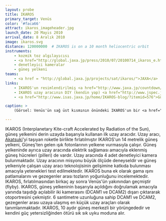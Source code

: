 ```yaml
---
layout: probe
title: IKAROS
primary_target: Venüs
color: '#faca66'
attract: ikaros_imageheader.jpg
launch_date: 20 Mayıs 2010
arrival_date: 8 Aralık 2010
image: ikaros.svg
distance: 120000000  # IKAROS is on a 10 month heliocentric orbit
instruments:
    - kozmik toz algılayıcısı
    - <a href="http://global.jaxa.jp/press/2010/07/20100714_ikaros_e.html">gama ışını algılayıcısı</a>
    - denetleyici kameralar
    - güneş yelkeni
teams:
    - <a href = "http://global.jaxa.jp/projects/sat/ikaros/">JAXA</a>
links:
    - IKAROS'un resimlendirilmiş <a href="http://www.jaxa.jp/countdown/f17/special/craft_j.html">sevimli arkaplanları</a>
    - IKAROS uzay aracının DIY (kendin yap) <a href="http://www.jspec.jaxa.jp/ikaros_channel/e/pdf/ikarospapercraft.pdf">kağıt modeli</a>
    - <a href="http://www.isas.jaxa.jp/home/IKAROS-blog/?itemid=576">Güneş yelkeninin açılımı</a>nı kutlamak amacıyla IKAROS'a benzemesi için tasarlanmış kutlama amaçlı bir pasta

caption: >
    (Görsel: Venüs'ün sağ üst kısmının önündeki IKAROS'un bir <a href="http://www.jspec.jaxa.jp/e/activity/ikaros.html">otoportresi</a>, JAXA)

---
```

IKAROS (Interplanetary Kite-craft Accelerated by Radiation of the Sun), güneş yelkenini derin uzayda başarıyla kullanan ilk uzay aracıdır. Uzay aracı, <a href="/akatsuki">Akatsuki</a>'yi taşıyan roketle birlikte fırlatılmıştır IKAROS'un 14 metrelik güneş yelkeni, Güneş'ten gelen ışık fotonlarının yelkene vurmasıyla çalışır. Güneş yelkeninde ayrıca uzay aracında elektrik sağlaması amacıyla eklenmiş güneş hücreleri (pilleri) de vardır. Uzay aracında 4 adet denetleyici kamera bulunmaktadır. Uzay aracının misyonu büyük ölçüde deneyseldir ve güneş yelkeniyle çalışan uzay aracı teknolojisinin gelişimine katkıda bulunması amacıyla yetenekleri test edilmektedir. IKAROS buna ek olarak gama ışını patlamalarını ve gezegenler arası tozların yoğunluğunu incelemektedir. IKAROS, fırlatılmasından birkaç ay sonra Venüs'ün yakınından geçmiştir (flyby). IKAROS, güneş yelkeninin başarıyla açıldığını doğrulamak amacıyla yanında taşıdığı açılabilir iki kamerasını (DCAM1 ve DCAM2) dışarı çıktararak otoportresini çekmiştir. 6 santimetre uzunluğuna sahip DCAM1 ve DCAM2, gezegenler arası uzaya ulaşmış en küçük uzay araçları olarak tanımlanmaktadır. IKAROS, 10 aydır güneş merkezli bir yörüngededir ve kendini güç yetersizliğinden ötürü sık sık uyku moduna alır.